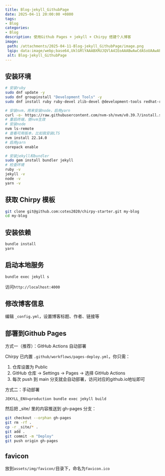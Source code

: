 ```yaml
---
title: Blog-jekyll_GithubPage
date: 2025-04-11 20:00:00 +0800
tags:
- Blog
categories:
- Blog
description: 使用Github Pages + jekyll + Chirpy 搭建个人博客
image:
 path: /attachments/2025-04-11-Blog-jekyll_GithubPage/image.png
 lqip: data:image/webp;base64,UklGRlYAAABXRUJQVlA4IEoAAABwAwCdASoUAAwAPxFysFAsJqSisAgBgCIJZwDLLCFb+dJqHwAA/uhH2RxB1rLpp7Ghs/sDlUGABxlxwr/xUw9jsu3JPjEteJN6AA==
 alt: Blog-jekyll_GithubPage  
---
```


## 安装环境

```bash
# 安装ruby
sudo dnf update -y
sudo dnf groupinstall "Development Tools" -y
sudo dnf install ruby ruby-devel zlib-devel @development-tools redhat-rpm-config -y

# 安装nvm，用来安装node，启用yarn
curl -o- https://raw.githubusercontent.com/nvm-sh/nvm/v0.39.7/install.sh | bash
# 重启终端，使nvm生效
# 安装node
nvm ls-remote
# 查看可用版本，比如我安装LTS
nvm install 22.14.0
# 启用yarn
corepack enable

# 安装jekyll和bundler
sudo gem install bundler jekyll
# 检查环境
ruby -v
jekyll -v
node -v
yarn -v
```

## 获取 Chirpy 模板

```bash
git clone git@github.com:cotes2020/chirpy-starter.git my-blog
cd my-blog
```

## 安装依赖

```bash
bundle install
yarn
```

## 启动本地服务

```bash
bundle exec jekyll s
```

访问`http://localhost:4000`

## 修改博客信息

编辑 `_config.yml`，设置博客标题、作者、链接等

## 部署到Github Pages

方式一（推荐）：GitHub Actions 自动部署

Chirpy 已内置 `.github/workflows/pages-deploy.yml`，你只需：

1. 仓库设置为 Public
2. GitHub 仓库 → Settings → Pages → 选择 GitHub Actions
3. 每次 push 到 main 分支就会自动部署，访问对应的github.io地址即可

方式二：手动部署
```
JEKYLL_ENV=production bundle exec jekyll build
```

然后把 _site/ 里的内容推送到 gh-pages 分支：
```bash
git checkout --orphan gh-pages
git rm -rf .
cp -r _site/* .
git add .
git commit -m "Deploy"
git push origin gh-pages
```

## favicon

放到`assets/img/favicon/`目录下，命名为`favicon.ico`